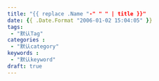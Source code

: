```yaml
---
title: "{{ replace .Name "-" " " | title }}"
date: {{ .Date.Format "2006-01-02 15:04:05" }}
tags: 
 - "默认Tag"
categories :
 - "默认category"
keywords :
 - "默认keyword"
draft: true
---
```


